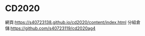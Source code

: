 # CD2020
網頁:https://s40723138.github.io/cd2020/content/index.html
分組倉儲:https://github.com/s40723119/cd2020ag4